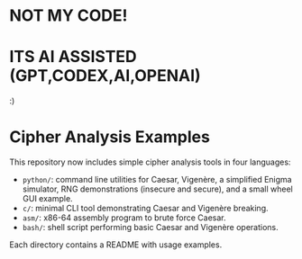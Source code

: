 # NOT MY CODE!
# ITS AI ASSISTED (GPT,CODEX,AI,OPENAI)
:)

# Cipher Analysis Examples

This repository now includes simple cipher analysis tools in four languages:

- `python/`: command line utilities for Caesar, Vigenère, a simplified Enigma simulator,
  RNG demonstrations (insecure and secure), and a small wheel GUI example.
- `c/`: minimal CLI tool demonstrating Caesar and Vigenère breaking.
- `asm/`: x86-64 assembly program to brute force Caesar.
- `bash/`: shell script performing basic Caesar and Vigenère operations.

Each directory contains a README with usage examples.
